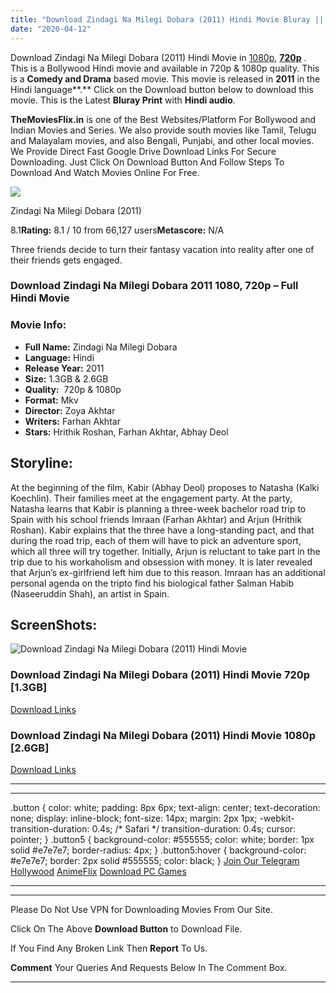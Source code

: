 ```yaml
---
title: "Download Zindagi Na Milegi Dobara (2011) Hindi Movie Bluray || 720p [1.3GB] || 1080p [2.6GB]"
date: "2020-04-12"
---
```


Download Zindagi Na Milegi Dobara (2011) Hindi Movie in [1080p](https://1moviesflix.com/1080p-movies/), [**720p**](https://1moviesflix.com/720p-movies/) . This is a Bollywood Hindi movie and available in 720p & 1080p quality. This is a **Comedy and Drama** based movie. This movie is released in **2011** in the Hindi language**.** Click on the Download button below to download this movie. This is the Latest **Bluray Print** with **Hindi audio**.

**TheMoviesFlix.in** is one of the Best Websites/Platform For Bollywood and Indian Movies and Series. We also provide south movies like Tamil, Telugu and Malayalam movies, and also Bengali, Punjabi, and other local movies. We Provide Direct Fast Google Drive Download Links For Secure Downloading. Just Click On Download Button And Follow Steps To Download And Watch Movies Online For Free.

[![](https://m.media-amazon.com/images/M/MV5BZGFmMjM5OWMtZTRiNC00ODhlLThlYTItYTcyZDMyYmMyYjFjXkEyXkFqcGdeQXVyNDUzOTQ5MjY@._V1_SX300.jpg)](https://www.imdb.com/title/tt1562872/ "Zindagi Na Milegi Dobara")

Zindagi Na Milegi Dobara (2011)

8.1**Rating:** 8.1 / 10 from 66,127 users**Metascore:** N/A

Three friends decide to turn their fantasy vacation into reality after one of their friends gets engaged.

### Download Zindagi Na Milegi Dobara 2011 1080, 720p – Full Hindi Movie

### Movie Info:

- **Full Name:** Zindagi Na Milegi Dobara
- **Language:** Hindi
- **Release Year:** 2011
- **Size:** 1.3GB & 2.6GB
- **Quality:**  720p & 1080p
- **Format:** Mkv
- **Director:** Zoya Akhtar
- **Writers:** Farhan Akhtar
- **Stars:** Hrithik Roshan, Farhan Akhtar, Abhay Deol

## Storyline:

At the beginning of the film, Kabir (Abhay Deol) proposes to Natasha (Kalki Koechlin). Their families meet at the engagement party. At the party, Natasha learns that Kabir is planning a three-week bachelor road trip to Spain with his school friends Imraan (Farhan Akhtar) and Arjun (Hrithik Roshan). Kabir explains that the three have a long-standing pact, and that during the road trip, each of them will have to pick an adventure sport, which all three will try together. Initially, Arjun is reluctant to take part in the trip due to his workaholism and obsession with money. It is later revealed that Arjun’s ex-girlfriend left him due to this reason. Imraan has an additional personal agenda on the tripto find his biological father Salman Habib (Naseeruddin Shah), an artist in Spain.

## ScreenShots:

![Download Zindagi Na Milegi Dobara (2011) Hindi Movie](https://i.imgur.com/3iq0UNL.jpg)

### Download Zindagi Na Milegi Dobara (2011) Hindi Movie 720p \[1.3GB\]

[Download Links](https://1moviesflix.com?a270777880=U1dEM282bGlNcE8rbzZLWUUrQm1aQkhiTzNZbDlYQmszUlRHdkc4ZkJUekx3OWQ1L01VaVNPZ2pLUVR3OHgxblZEa1VmY3lwYWtySnkyMzBPU2t1VkF4YzRiZm1QcW5pQ0NnUGVRSWtoaUk9)

### Download Zindagi Na Milegi Dobara (2011) Hindi Movie 1080p \[2.6GB\] 

[Download Links](https://1moviesflix.com?a270777880=U1dEM282bGlNcE8rbzZLWUUrQm1aQkhiTzNZbDlYQmszUlRHdkc4ZkJUekx3OWQ1L01VaVNPZ2pLUVR3OHgxblpweVRFT04vNjgwOE5QbXNNSm5KeWdVVTBJNVBsL0R6dkp0R2NjTzdrMVk9)

* * *

* * *

.button { color: white; padding: 8px 6px; text-align: center; text-decoration: none; display: inline-block; font-size: 14px; margin: 2px 1px; -webkit-transition-duration: 0.4s; /\* Safari \*/ transition-duration: 0.4s; cursor: pointer; } .button5 { background-color: #555555; color: white; border: 1px solid #e7e7e7; border-radius: 4px; } .button5:hover { background-color: #e7e7e7; border: 2px solid #555555; color: black; } [Join Our Telegram](http://gdrivepro.xyz/join.php) [Hollywood](https://moviesverse.com/) [AnimeFlix](https://animeflix.in/) [Download PC Games](https://gamesflix.net/)  

* * *

* * *

  

Please Do Not Use VPN for Downloading Movies From Our Site.

Click On The Above **Download Button** to Download File.

If You Find Any Broken Link Then **Report** To Us.

**Comment** Your Queries And Requests Below In The Comment Box.

* * *
